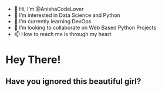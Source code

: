 - 👋 Hi, I’m @AnishaCodeLover
- 👀 I’m interested in Data Science and Python
- 🌱 I’m currently learning DevOps
- 💞️ I’m looking to collaborate on Web Based Python Projects
- 📫 How to reach me is through my heart

# Hey There!
## Have you ignored this beautiful girl?
